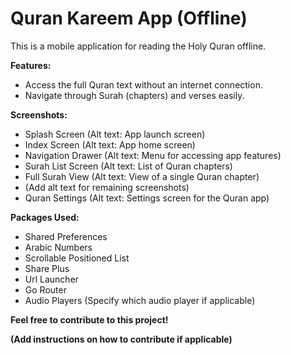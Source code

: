 # Quran Kareem App (Offline)

This is a mobile application for reading the Holy Quran offline.

**Features:**

* Access the full Quran text without an internet connection.
* Navigate through Surah (chapters) and verses easily.

**Screenshots:**

* Splash Screen (Alt text: App launch screen)
* Index Screen (Alt text: App home screen)
* Navigation Drawer (Alt text: Menu for accessing app features)
* Surah List Screen (Alt text: List of Quran chapters)
* Full Surah View (Alt text: View of a single Quran chapter)
* (Add alt text for remaining screenshots)
* Quran Settings (Alt text: Settings screen for the Quran app)

**Packages Used:**

* Shared Preferences
* Arabic Numbers
* Scrollable Positioned List
* Share Plus
* Url Launcher
* Go Router
* Audio Players (Specify which audio player if applicable)

**Feel free to contribute to this project!**

**(Add instructions on how to contribute if applicable)**
